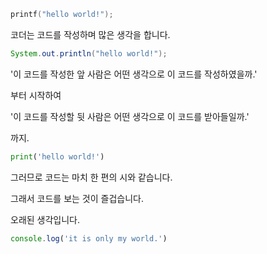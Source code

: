 ```c
printf("hello world!");
```

코더는 코드를 작성하며 많은 생각을 합니다.

```java
System.out.println("hello world!");
```

'이 코드를 작성한 앞 사람은 어떤 생각으로 이 코드를 작성하였을까.'

부터 시작하여

'이 코드를 작성할 뒷 사람은 어떤 생각으로 이 코드를 받아들일까.'

까지.

```python
print('hello world!')
```

그러므로 코드는 마치 한 편의 시와 같습니다.

그래서 코드를 보는 것이 즐겁습니다.

오래된 생각입니다.

```javascript
console.log('it is only my world.')
```
